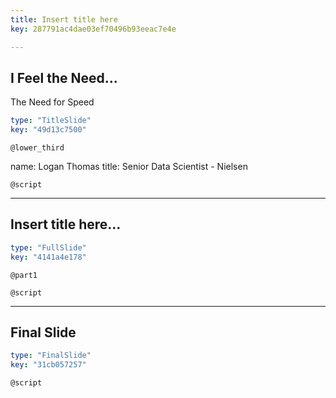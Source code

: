 ```yaml
---
title: Insert title here
key: 287791ac4dae03ef70496b93eeac7e4e

---
```

## I Feel the Need... <br> 
The Need for Speed

```yaml
type: "TitleSlide"
key: "49d13c7500"
```

`@lower_third`

name: Logan Thomas
title: Senior Data Scientist - Nielsen


`@script`



---
## Insert title here...

```yaml
type: "FullSlide"
key: "4141a4e178"
```

`@part1`



`@script`



---
## Final Slide

```yaml
type: "FinalSlide"
key: "31cb057257"
```

`@script`


